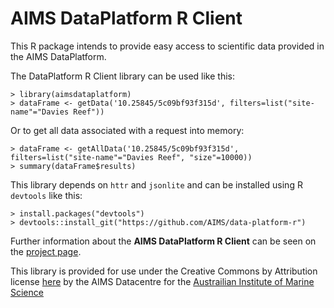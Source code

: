 
AIMS DataPlatform R Client
==========================

This R package intends to provide easy access to scientific data provided in the AIMS DataPlatform.

The DataPlatform R Client library can be used like this:

```
> library(aimsdataplatform)
> dataFrame <- getData('10.25845/5c09bf93f315d', filters=list("site-name"="Davies Reef"))

```
Or to get all data associated with a request into memory:

```
> dataFrame <- getAllData('10.25845/5c09bf93f315d', filters=list("site-name"="Davies Reef", "size"=10000))
> summary(dataFrame$results)

```

This library depends on `httr` and `jsonlite` and can be installed using R `devtools` like this:

```
> install.packages("devtools")
> devtools::install_git("https://github.com/AIMS/data-platform-r")

```

Further information about the __AIMS DataPlatform R Client__ can be seen on the [project page](https://aims.github.io/data-platform-r).

This library is provided for use under the Creative Commons by Attribution license [here](https://creativecommons.org/licenses/by/3.0/au/legalcode) by the AIMS Datacentre for the [Austrailian Institute of Marine Science](https://www.aim.gov.au)

